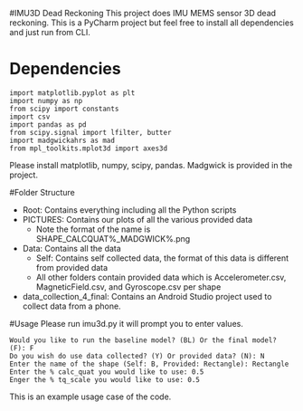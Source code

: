 #IMU3D Dead Reckoning
This project does IMU MEMS sensor 3D dead reckoning.
This is a PyCharm project but feel free to install all dependencies and just run from CLI.

# Dependencies
    import matplotlib.pyplot as plt
    import numpy as np
    from scipy import constants
    import csv
    import pandas as pd
    from scipy.signal import lfilter, butter
    import madgwickahrs as mad
    from mpl_toolkits.mplot3d import axes3d

Please install matplotlib, numpy, scipy, pandas.
Madgwick is provided in the project.

#Folder Structure
* Root: Contains everything including all the Python scripts
* PICTURES: Contains our plots of all the various provided data
    * Note the format of the name is SHAPE_CALCQUAT%_MADGWICK%.png
* Data: Contains all the data
    * Self: Contains self collected data, the format of this data is different from provided data
    * All other folders contain provided data which is Accelerometer.csv, MagneticField.csv, and Gyroscope.csv per shape
* data_collection_4_final: Contains an Android Studio project used to collect data from a phone.

#Usage
Please run imu3d.py it will prompt you to enter values.

    Would you like to run the baseline model? (BL) Or the final model? (F): F
    Do you wish do use data collected? (Y) Or provided data? (N): N
    Enter the name of the shape (Self: B, Provided: Rectangle): Rectangle
    Enter the % calc_quat you would like to use: 0.5
    Enger the % tq_scale you would like to use: 0.5
    
This is an example usage case of the code.